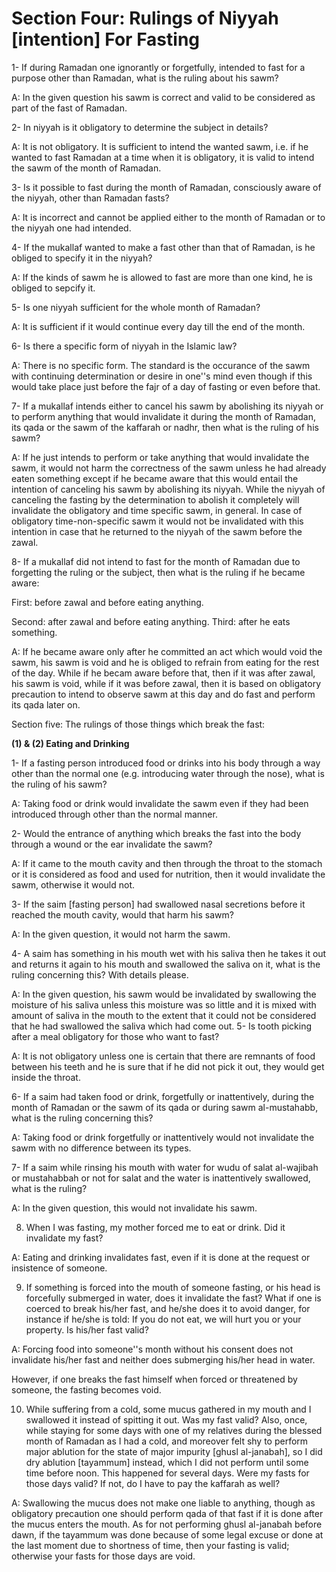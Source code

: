 Section Four: Rulings of Niyyah [intention] For Fasting
=======================================================

1- If during Ramadan one ignorantly or forgetfully, intended to fast
for a purpose other than Ramadan, what is the ruling about his sawm?

A: In the given question his sawm is correct and valid to be considered
as part of the fast of Ramadan.

2- In niyyah is it obligatory to determine the subject in details?

A: It is not obligatory. It is sufficient to intend the wanted sawm,
i.e. if he wanted to fast Ramadan at a time when it is obligatory, it is
valid to intend the sawm of the month of Ramadan.

3- Is it possible to fast during the month of Ramadan, consciously
aware of the niyyah, other than Ramadan fasts?

A: It is incorrect and cannot be applied either to the month of Ramadan
or to the niyyah one had intended.

4- If the mukallaf wanted to make a fast other than that of Ramadan, is
he obliged to specify it in the niyyah?

A: If the kinds of sawm he is allowed to fast are more than one kind,
he is obliged to sepcify it.

5- Is one niyyah sufficient for the whole month of Ramadan?

A: It is sufficient if it would continue every day till the end of the
month.

6- Is there a specific form of niyyah in the Islamic law?

A: There is no specific form. The standard is the occurance of the sawm
with continuing determination or desire in one''s mind even though if
this would take place just before the fajr of a day of fasting or even
before that.

7- If a mukallaf intends either to cancel his sawm by abolishing its
niyyah or to perform anything that would invalidate it during the month
of Ramadan, its qada or the sawm of the kaffarah or nadhr, then what is
the ruling of his sawm?

A: If he just intends to perform or take anything that would invalidate
the sawm, it would not harm the correctness of the sawm unless he had
already eaten something except if he became aware that this would entail
the intention of canceling his sawm by abolishing its niyyah. While the
niyyah of canceling the fasting by the determination to abolish it
completely will invalidate the obligatory and time specific sawm, in
general. In case of obligatory time-non-specific sawm it would not be
invalidated with this intention in case that he returned to the niyyah
of the sawm before the zawal.

8- If a mukallaf did not intend to fast for the month of Ramadan due to
forgetting the ruling or the subject, then what is the ruling if he
became aware:

First: before zawal and before eating anything.

Second: after zawal and before eating anything. Third: after he eats
something.

A: If he became aware only after he committed an act which would void
the sawm, his sawm is void and he is obliged to refrain from eating for
the rest of the day. While if he becam aware before that, then if it was
after zawal, his sawm is void, while if it was before zawal, then it is
based on obligatory precaution to intend to observe sawm at this day and
do fast and perform its qada later on.

Section five: The rulings of those things which break the fast:


**(1) & (2) Eating and Drinking**

1- If a fasting person introduced food or drinks into his body through
a way other than the normal one (e.g. introducing water through the
nose), what is the ruling of his sawm?

A: Taking food or drink would invalidate the sawm even if they had been
introduced through other than the normal manner.

2- Would the entrance of anything which breaks the fast into the body
through a wound or the ear invalidate the sawm?

A: If it came to the mouth cavity and then through the throat to the
stomach or it is considered as food and used for nutrition, then it
would invalidate the sawm, otherwise it would not.

3- If the saim [fasting person] had swallowed nasal secretions before
it reached the mouth cavity, would that harm his sawm?

A: In the given question, it would not harm the sawm.

4- A saim has something in his mouth wet with his saliva then he takes
it out and returns it again to his mouth and swallowed the saliva on it,
what is the ruling concerning this? With details please.

A: In the given question, his sawm would be invalidated by swallowing
the moisture of his saliva unless this moisture was so little and it is
mixed with amount of saliva in the mouth to the extent that it could not
be considered that he had swallowed the saliva which had come out. 5- Is
tooth picking after a meal obligatory for those who want to fast?

A: It is not obligatory unless one is certain that there are remnants
of food between his teeth and he is sure that if he did not pick it out,
they would get inside the throat.

6- If a saim had taken food or drink, forgetfully or inattentively,
during the month of Ramadan or the sawm of its qada or during sawm
al-mustahabb, what is the ruling concerning this?

A: Taking food or drink forgetfully or inattentively would not
invalidate the sawm with no difference between its types.

7- If a saim while rinsing his mouth with water for wudu of salat
al-wajibah or mustahabbah or not for salat and the water is
inattentively swallowed, what is the ruling?

A: In the given question, this would not invalidate his sawm.

8. When I was fasting, my mother forced me to eat or drink. Did it
invalidate my fast?

A: Eating and drinking invalidates fast, even if it is done at the
request or insistence of someone.

9. If something is forced into the mouth of someone fasting, or his
head is forcefully submerged in water, does it invalidate the fast? What
if one is coerced to break his/her fast, and he/she does it to avoid
danger, for instance if he/she is told: If you do not eat, we will hurt
you or your property. Is his/her fast valid?

A: Forcing food into someone''s month without his consent does not
invalidate his/her fast and neither does submerging his/her head in
water.

However, if one breaks the fast himself when forced or threatened by
someone, the fasting becomes void.

10. While suffering from a cold, some mucus gathered in my mouth and I
swallowed it instead of spitting it out. Was my fast valid? Also, once,
while staying for some days with one of my relatives during the blessed
month of Ramadan as I had a cold, and moreover felt shy to perform major
ablution for the state of major impurity [ghusl al-janabah], so I did
dry ablution [tayammum] instead, which I did not perform until some time
before noon. This happened for several days. Were my fasts for those
days valid? If not, do I have to pay the kaffarah as well?

A: Swallowing the mucus does not make one liable to anything, though as
obligatory precaution one should perform qada of that fast if it is done
after the mucus enters the mouth. As for not performing ghusl al-janabah
before dawn, if the tayammum was done because of some legal excuse or
done at the last moment due to shortness of time, then your fasting is
valid; otherwise your fasts for those days are void.


